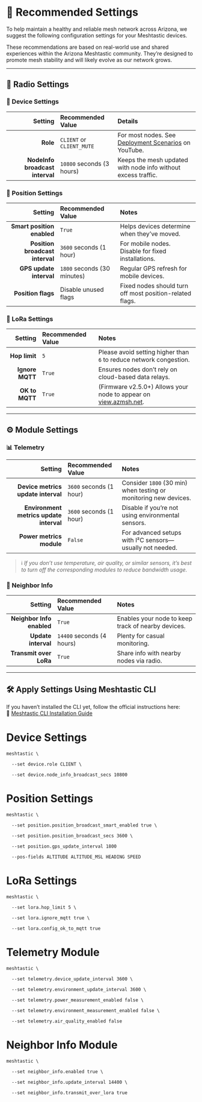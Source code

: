 # 📡 Recommended Settings

To help maintain a healthy and reliable mesh network across Arizona, we suggest the following configuration settings for your Meshtastic devices.

These recommendations are based on real-world use and shared experiences within the Arizona Meshtastic community. They’re designed to promote mesh stability and will likely evolve as our network grows.

---

## 🔧 Radio Settings

### 📱 Device Settings

| Setting | Recommended Value | Details |
|--------:|:------------------|:--------|
| **Role** | `CLIENT` or `CLIENT_MUTE` | For most nodes. See [Deployment Scenarios](https://www.youtube.com/watch?v=htjwtnjQkkE) on YouTube. |
| **NodeInfo broadcast interval** | `10800` seconds (3 hours) | Keeps the mesh updated with node info without excess traffic. |

### 📍 Position Settings

| Setting | Recommended Value | Notes |
|--------:|:------------------|:------|
| **Smart position enabled** | `True` | Helps devices determine when they’ve moved. |
| **Position broadcast interval** | `3600` seconds (1 hour) | For mobile nodes. Disable for fixed installations. |
| **GPS update interval** | `1800` seconds (30 minutes) | Regular GPS refresh for mobile devices. |
| **Position flags** | Disable unused flags | Fixed nodes should turn off most position-related flags. |

### 📶 LoRa Settings

| Setting | Recommended Value | Notes |
|--------:|:------------------|:------|
| **Hop limit** | `5` | Please avoid setting higher than `6` to reduce network congestion. |
| **Ignore MQTT** | `True` | Ensures nodes don’t rely on cloud-based data relays. |
| **OK to MQTT** | `True` | (Firmware v2.5.0+) Allows your node to appear on [view.azmsh.net](https://view.azmsh.net). |

---

## ⚙️ Module Settings

### 📊 Telemetry

| Setting | Recommended Value | Notes |
|--------:|:------------------|:------|
| **Device metrics update interval** | `3600` seconds (1 hour) | Consider `1800` (30 min) when testing or monitoring new devices. |
| **Environment metrics update interval** | `3600` seconds (1 hour) | Disable if you’re not using environmental sensors. |
| **Power metrics module** | `False` | For advanced setups with I²C sensors—usually not needed. |

> ℹ️ *If you don’t use temperature, air quality, or similar sensors, it’s best to turn off the corresponding modules to reduce bandwidth usage.*

### 🤝 Neighbor Info

| Setting | Recommended Value | Notes |
|--------:|:------------------|:------|
| **Neighbor Info enabled** | `True` | Enables your node to keep track of nearby devices. |
| **Update interval** | `14400` seconds (4 hours) | Plenty for casual monitoring. |
| **Transmit over LoRa** | `True` | Share info with nearby nodes via radio. |

---

## 🛠️ Apply Settings Using Meshtastic CLI
If you haven’t installed the CLI yet, follow the official instructions here:  
🔗 [Meshtastic CLI Installation Guide](https://meshtastic.org/docs/software/python/cli/installation/)
# Device Settings
```
meshtastic \

  --set device.role CLIENT \

  --set device.node_info_broadcast_secs 10800
```
# Position Settings
```
meshtastic \

  --set position.position_broadcast_smart_enabled true \

  --set position.position_broadcast_secs 3600 \

  --set position.gps_update_interval 1800

  --pos-fields ALTITUDE ALTITUDE_MSL HEADING SPEED
```
# LoRa Settings
```
meshtastic \

  --set lora.hop_limit 5 \

  --set lora.ignore_mqtt true \

  --set lora.config_ok_to_mqtt true
```
# Telemetry Module
```
meshtastic \

  --set telemetry.device_update_interval 3600 \

  --set telemetry.environment_update_interval 3600 \

  --set telemetry.power_measurement_enabled false \

  --set telemetry.environment_measurement_enabled false \

  --set telemetry.air_quality_enabled false
```
# Neighbor Info Module
```
meshtastic \

  --set neighbor_info.enabled true \

  --set neighbor_info.update_interval 14400 \

  --set neighbor_info.transmit_over_lora true
```
